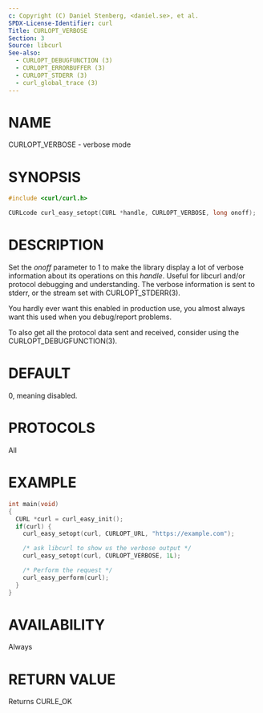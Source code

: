```yaml
---
c: Copyright (C) Daniel Stenberg, <daniel.se>, et al.
SPDX-License-Identifier: curl
Title: CURLOPT_VERBOSE
Section: 3
Source: libcurl
See-also:
  - CURLOPT_DEBUGFUNCTION (3)
  - CURLOPT_ERRORBUFFER (3)
  - CURLOPT_STDERR (3)
  - curl_global_trace (3)
---
```


# NAME

CURLOPT_VERBOSE - verbose mode

# SYNOPSIS

~~~c
#include <curl/curl.h>

CURLcode curl_easy_setopt(CURL *handle, CURLOPT_VERBOSE, long onoff);
~~~

# DESCRIPTION

Set the *onoff* parameter to 1 to make the library display a lot of
verbose information about its operations on this *handle*. Useful for
libcurl and/or protocol debugging and understanding. The verbose information
is sent to stderr, or the stream set with CURLOPT_STDERR(3).

You hardly ever want this enabled in production use, you almost always want
this used when you debug/report problems.

To also get all the protocol data sent and received, consider using the
CURLOPT_DEBUGFUNCTION(3).

# DEFAULT

0, meaning disabled.

# PROTOCOLS

All

# EXAMPLE

~~~c
int main(void)
{
  CURL *curl = curl_easy_init();
  if(curl) {
    curl_easy_setopt(curl, CURLOPT_URL, "https://example.com");

    /* ask libcurl to show us the verbose output */
    curl_easy_setopt(curl, CURLOPT_VERBOSE, 1L);

    /* Perform the request */
    curl_easy_perform(curl);
  }
}
~~~

# AVAILABILITY

Always

# RETURN VALUE

Returns CURLE_OK
